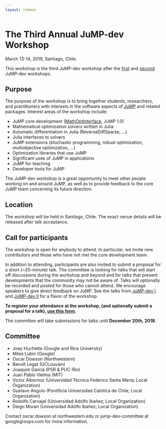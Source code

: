 ```yaml
---
layout: common
---
```


# The Third Annual JuMP-dev Workshop

March 13-14, 2019, Santiago, Chile.

This workshop is the third JuMP-dev workshop after the [first](/meetings/mit2017/)
and [second](/meetings/bordeaux2018/) JuMP-dev workshops.

## Purpose

The purpose of the workshop is to bring together students, researchers, and
practitioners with interests in the software aspects of
[JuMP](https://github.com/JuliaOpt/JuMP.jl) and related packages. Interest areas
of the workshop include:

- JuMP core development ([MathOptInterface](https://github.com/JuliaOpt/MathOptInterface.jl), JuMP 1.0)
- Mathematical optimization solvers written in Julia
- Automatic differentiation in Julia (ReverseDiffSparse, ...)
- Julia interfaces to solvers
- JuMP extensions (stochastic programming, robust optimization, multiobjective optimization, ...)
- Optimization libraries that use JuMP
- Significant uses of JuMP in applications
- JuMP for teaching
- Developer tools for JuMP

The JuMP-dev workshop is a great opportunity to meet other people working on and
around JuMP, as well as to provide feedback to the core JuMP team concerning its
future direction.

## Location

The workshop will be held in Santiago, Chile. The exact venue details will be
released after talk acceptance.

## Call for participants

The workshop is open for anybody to attend. In particular, we invite new
contributors and those who have not met the core development team.

In addition to attending, participants are also invited to submit a proposal for
a short (~20-minute) talk. The committee is looking for talks that will start
off discussions during the workshop and beyond and for talks that present
developments that the community may not be aware of. Talks will optionally be
recorded and posted for those who cannot attend. We encourage speakers to give
direct feedback on JuMP.
See the talks from [JuMP-dev I](https://www.youtube.com/watch?v=esOe5saQRKY&list=PLzK_rUGmc3o6EwPOCUCvBAbMJeYBS8PyY)
and [JuMP-dev II](https://www.youtube.com/playlist?list=PLP8iPy9hna6RJUxzYlWENcs9yf-CRoDvD)
for a flavor of the workshop.

**To register your attendance at the workshop, (and optionally submit a proposal
for a talk), [use this form](https://goo.gl/forms/2nEljULHwC3zzcE13).**

The committee will take submissions for talks until **December 20th, 2018**.

## Committee

- Joey Huchette (Google and Rice University)
- Miles Lubin (Google)
- Oscar Dowson (Northwestern)
- Benoît Legat (UCLouvain)
- Joaquim Garcia (PSR & PUC-Rio)
- Juan Pablo Vielma (MIT)
- Victor Albornoz (Universidad Técnica Federico Santa María; Local Organization)
- Gustavo Angulo (Pontificia Universidad Católica de Chile; Local Organization)
- Rodolfo Carvajal (Universidad Adolfo Ibañez; Local Organization)
- Diego Moran (Universidad Adolfo Ibañez; Local Organization)

Contact oscar.dowson at northwestern.edu or jump-dev-committee at
googlegroups.com for more information.
